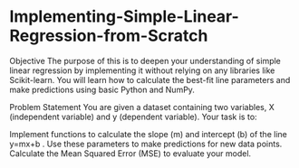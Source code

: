 # Implementing-Simple-Linear-Regression-from-Scratch

Objective
The purpose of this is to deepen your understanding of simple linear regression by implementing it without relying on any libraries like Scikit-learn. You will learn how to calculate the best-fit line parameters and make predictions using basic Python and NumPy.

Problem Statement
You are given a dataset containing two variables, X (independent variable) and y (dependent variable). Your task is to:

Implement functions to calculate the slope (m) and intercept (b) of the line  y=mx+b .
Use these parameters to make predictions for new data points.
Calculate the Mean Squared Error (MSE) to evaluate your model.
